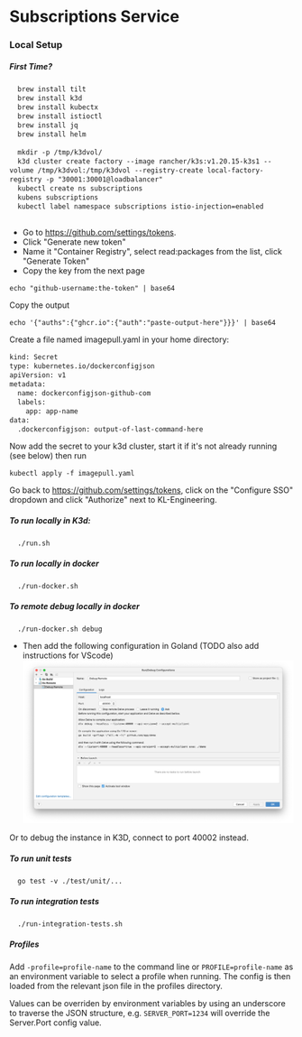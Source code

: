 # Subscriptions Service

### Local Setup

##### First Time?

```
  brew install tilt
  brew install k3d
  brew install kubectx 
  brew install istioctl
  brew install jq
  brew install helm
  
  mkdir -p /tmp/k3dvol/  
  k3d cluster create factory --image rancher/k3s:v1.20.15-k3s1 --volume /tmp/k3dvol:/tmp/k3dvol --registry-create local-factory-registry -p "30001:30001@loadbalancer"
  kubectl create ns subscriptions
  kubens subscriptions
  kubectl label namespace subscriptions istio-injection=enabled
  
```

 - Go to https://github.com/settings/tokens.
 - Click "Generate new token"
 - Name it "Container Registry", select read:packages from the list, click "Generate Token"
 - Copy the key from the next page

```
echo "github-username:the-token" | base64
```

Copy the output

```
echo '{"auths":{"ghcr.io":{"auth":"paste-output-here"}}}' | base64
```

Create a file named imagepull.yaml in your home directory:

```
kind: Secret
type: kubernetes.io/dockerconfigjson
apiVersion: v1
metadata:
  name: dockerconfigjson-github-com
  labels:
    app: app-name
data:
  .dockerconfigjson: output-of-last-command-here
```

Now add the secret to your k3d cluster, start it if it's not already running (see below) then run

```
kubectl apply -f imagepull.yaml
```

Go back to https://github.com/settings/tokens, click on the "Configure SSO" dropdown and click "Authorize" next to KL-Engineering.

##### To run locally in K3d:

```
  ./run.sh
```

##### To run locally in docker

```
  ./run-docker.sh
```

##### To remote debug locally in docker

```
  ./run-docker.sh debug
```
- Then add the following configuration in Goland (TODO also add instructions for VScode)
![img.png](img.png)

Or to debug the instance in K3D, connect to port 40002 instead.

##### To run unit tests

```
  go test -v ./test/unit/...
```

##### To run integration tests

```
  ./run-integration-tests.sh
```

##### Profiles

Add `-profile=profile-name` to the command line or `PROFILE=profile-name` as an environment variable to select a profile when running.  The config is then loaded from the relevant json file in the profiles directory.

Values can be overriden by environment variables by using an underscore to traverse the JSON structure, e.g. `SERVER_PORT=1234` will override the Server.Port config value.
